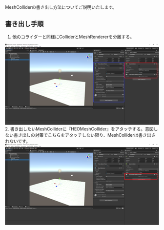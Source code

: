 MeshColliderの書き出し方法についてご説明いたします。

## 書き出し手順
1. 他のコライダーと同様にColliderとMeshRendererを分離する。
<img src="he_image/スクリーンショット 2022-06-03 160744.png">
2. 書き出したいMeshColliderに『HEOMeshCollider』をアタッチする。意図しない書き出しの対策でこちらをアタッチしない限り、MeshColliderは書き出されないです。
<img src="he_image/スクリーンショット 2022-06-03 160542.png">